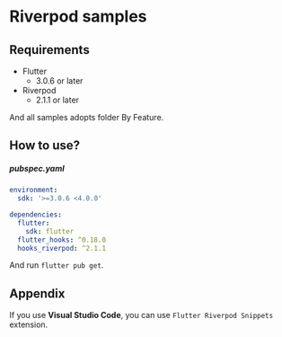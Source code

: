 # Riverpod samples

## Requirements

* Flutter
  * 3.0.6 or later
* Riverpod
  * 2.1.1 or later

And all samples adopts folder By Feature.

## How to use?

##### pubspec.yaml

````yml
environment:
  sdk: '>=3.0.6 <4.0.0'

dependencies:
  flutter:
    sdk: flutter
  flutter_hooks: ^0.18.0
  hooks_riverpod: ^2.1.1
````

And run `flutter pub get`.

## Appendix

If you use **Visual Studio Code**, you can use `Flutter Riverpod Snippets` extension.
